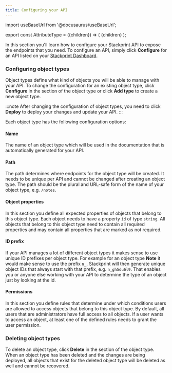 ```yaml
---
title: Configuring your API
---
```


import useBaseUrl from '@docusaurus/useBaseUrl';

export const AttributeType = ({children}) => (
<span className="attribute-type">
{children}
</span>
);

In this section you'll learn how to configure your Stackprint API to expose the endpoints that you need. To configure an API, simply click **Configure** for an API listed on your [Stackprint Dashboard](https://console.stackprint.io).

### Configuring object types

Object types define what kind of objects you will be able to manage with your API. To change the configuration for an existing object type, click **Configure** in the section of the  object type or click **Add type** to create a new object type.

:::note
After changing the configuration of object types, you need to click **Deploy** to deploy your changes and update your API.
:::

Each object type has the following configuration options:

#### Name
The name of an object type which will be used in the documentation that is automatically generated for your API.

#### Path
The path determines where endpoints for the object type will be created. It needs to be unique per API and cannot be changed after creating an object type. The path should be the plural and URL-safe form of the name of your object type, e.g. `/notes`.


#### Object properties
In this section you define all expected properties of objects that belong to this object type. Each object needs to have a property `id` of type `string`. All objects that belong to this object type need to contain all required properties and may contain all properties that are marked as not required.

#### ID prefix
If your API manages a lot of different object types it makes sense to use unique ID prefixes per object type. For example for an object type **Note** it would make sense to use the prefix `n_`. Stackprint will then generate unique object IDs that always start with that prefix, e.g. `n_gh5du6l9`. That enables you or anyone else working with your API to determine the type of an object just by looking at the id.

#### Permissions
In this section you define rules that determine under which conditions users are allowed to access objects that belong to this object type. By default, all users that are administrators have full access to all objects. If a user wants to access an object, at least one of the defined rules needs to grant the user permission.


### Deleting object types
To delete an object type, click **Delete** in the section of the object type. When an object type has been deleted and the changes are being deployed, all objects that exist for the deleted object type will be deleted as well and cannot be recovered.
